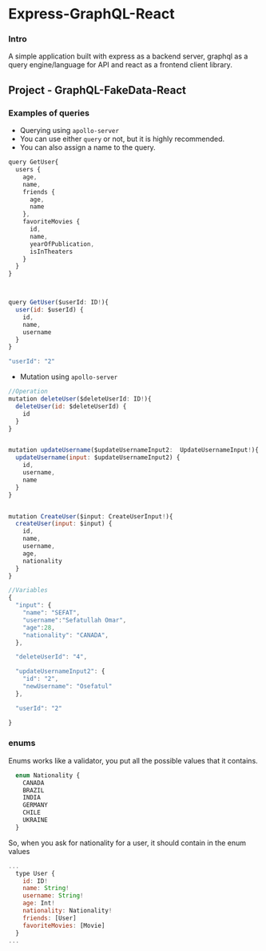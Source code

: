 # Express-GraphQL-React

### Intro
A simple application built with express as a backend server, graphql as a query engine/language for API and react as a frontend client library.

## Project - GraphQL-FakeData-React
### Examples of queries
- Querying using `apollo-server`
- You can use either `query` or not, but it is highly recommended.
- You can also assign a name to the query.

```javascript
query GetUser{
  users {
    age,
    name,
    friends {
      age,
      name
    },
    favoriteMovies {
      id,
      name,
      yearOfPublication,
      isInTheaters
    }
  }
}



query GetUser($userId: ID!){
  user(id: $userId) {
    id,
    name,
    username
  }
}

"userId": "2"

```

- Mutation using `apollo-server`

```javascript
//Operation
mutation deleteUser($deleteUserId: ID!){
  deleteUser(id: $deleteUserId) {
    id
  }
}


mutation updateUsername($updateUsernameInput2:  UpdateUsernameInput!){
  updateUsername(input: $updateUsernameInput2) {
    id,
    username,
    name
  }
}


mutation CreateUser($input: CreateUserInput!){
  createUser(input: $input) {
    id,
    name,
    username,
    age,
    nationality
  }
}

//Variables
{
  "input": {
    "name": "SEFAT",
    "username":"Sefatullah Omar",
    "age":28,
    "nationality": "CANADA",
  },

  "deleteUserId": "4",

  "updateUsernameInput2": {
    "id": "2",
    "newUsername": "Osefatul"
  },

  "userId": "2"

}
```

### enums
Enums works like a validator, you put all the possible values that it contains.

```javascript
  enum Nationality {
    CANADA
    BRAZIL
    INDIA
    GERMANY
    CHILE
    UKRAINE
  }
```

So, when you ask for nationality for a user, it should contain in the enum values

```javascript
...
  type User {
    id: ID!
    name: String!
    username: String!
    age: Int!
    nationality: Nationality!
    friends: [User]
    favoriteMovies: [Movie]
  }
...
```